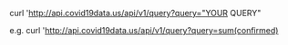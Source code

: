 curl 'http://api.covid19data.us/api/v1/query?query="YOUR QUERY"

e.g. curl 'http://api.covid19data.us/api/v1/query?query=sum(confirmed)